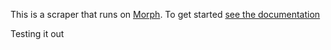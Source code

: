 This is a scraper that runs on [Morph](https://morph.io). To get started [see the documentation](https://morph.io/documentation)

Testing it out
